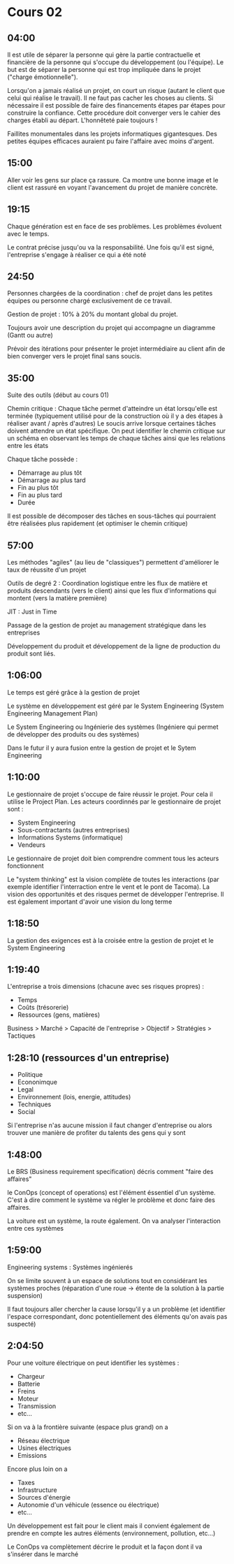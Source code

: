 # Cours 02

## 04:00

Il est utile de séparer la personne qui gère la partie contractuelle et financière de la personne qui s'occupe du développement (ou l'équipe).
Le but est de séparer la personne qui est trop impliquée dans le projet ("charge émotionnelle").

Lorsqu'on a jamais réalisé un projet, on court un risque (autant le client que celui qui réalise le travail). Il ne faut pas cacher les choses au clients. Si nécessaire il est possible de faire des financements étapes par étapes pour construire la confiance. Cette procédure doit converger vers le cahier des charges établi au départ.
L'honnêteté paie toujours !

Faillites monumentales dans les projets informatiques gigantesques. Des petites équipes efficaces auraient pu faire l'affaire avec moins d'argent.

## 15:00

Aller voir les gens sur place ça rassure. Ca montre une bonne image et le client est rassuré en voyant l'avancement du projet de manière concrète.

## 19:15

Chaque génération est en face de ses problèmes. Les problèmes évoluent avec le temps.

Le contrat précise jusqu'ou va la responsabilité. Une fois qu'il est signé, l'entreprise s'engage à réaliser ce qui a été noté

## 24:50

Personnes chargées de la coordination : chef de projet dans les petites équipes ou personne chargé exclusivement de ce travail.

Gestion de projet : 10% à 20% du montant global du projet.

Toujours avoir une description du projet qui accompagne un diagramme (Gantt ou autre)

Prévoir des itérations pour présenter le projet intermédiaire au client afin de bien converger vers le projet final sans soucis.

## 35:00

Suite des outils (début au cours 01)

Chemin critique : Chaque tâche permet d'atteindre un état lorsqu'elle est terminée (typiquement utilisé pour de la construction où il y a des étapes à réaliser avant / après d'autres)
Le soucis arrive lorsque certaines tâches doivent attendre un état spécifique.
On peut identifier le chemin critique sur un schéma en observant les temps de chaque tâches ainsi que les relations entre les états

Chaque tâche possède :

- Démarrage au plus tôt
- Démarrage au plus tard
- Fin au plus tôt
- Fin au plus tard
- Durée

Il est possible de décomposer des tâches en sous-tâches qui pourraient être réalisées plus rapidement (et optimiser le chemin critique)

## 57:00 

Les méthodes "agiles" (au lieu de "classiques") permettent d'améliorer le taux de réussite d'un projet

Outils de degré 2 : Coordination logistique entre les flux de matière et produits descendants (vers le client) ainsi que les flux d'informations qui montent (vers la matière première)

JIT : Just in Time

Passage de la gestion de projet au management stratégique dans les entreprises

Développement du produit et développement de la ligne de production du produit sont liés.

## 1:06:00

Le temps est géré grâce à la gestion de projet

Le système en développement est géré par le System Engineering (System Engineering Management Plan)

Le System Engineering ou Ingénierie des systèmes (Ingéniere qui permet de développer des produits ou des systèmes)

Dans le futur il y aura fusion entre la gestion de projet et le Sytem Engineering

## 1:10:00

Le gestionnaire de projet s'occupe de faire réussir le projet. Pour cela il utilise le Project Plan. Les acteurs coordinnés par le gestionnaire de projet sont :

- System Engineering
- Sous-contractants (autres entreprises)
- Informations Systems (informatique)
- Vendeurs

Le gestionnaire de projet doit bien comprendre comment tous les acteurs fonctionnent

Le "system thinking" est la vision complète de toutes les interactions (par exemple identifier l'interraction entre le vent et le pont de Tacoma). La vision des opportunités et des risques permet de développer l'entreprise.
Il est également important d'avoir une vision du long terme
## 1:18:50

La gestion des exigences est à la croisée entre la gestion de projet et le System Engineering

## 1:19:40

L'entreprise a trois dimensions (chacune avec ses risques propres) :
- Temps
- Coûts (trésorerie)
- Ressources (gens, matières)

Business > Marché > Capacité de l'entreprise > Objectif > Stratégies > Tactiques

## 1:28:10 (ressources d'un entreprise)

- Politique
- Econonimque
- Legal
- Environnement (lois, energie, attitudes)
- Techniques
- Social

Si l'entreprise n'as aucune mission il faut changer d'entreprise ou alors trouver une manière de profiter du talents des gens qui y sont

## 1:48:00

Le BRS (Business requirement specification) décris comment "faire des affaires"

le ConOps (concept of operations) est l'élément éssentiel d'un système. C'est à dire comment le système va régler le problème et donc faire des affaires.

La voiture est un système, la route également. On va analyser l'interaction entre ces systèmes

## 1:59:00

Engineering systems : Systèmes ingénierés

On se limite souvent à un espace de solutions tout en considérant les systèmes proches (réparation d'une roue -> étente de la solution à la partie suspension)

Il faut toujours aller chercher la cause lorsqu'il y a un problème (et identifier l'espace correspondant, donc potentiellement des éléments qu'on avais pas suspecté)

## 2:04:50

Pour une voiture électrique on peut identifier les systèmes : 

- Chargeur
- Batterie
- Freins
- Moteur
- Transmission
- etc...

Si on va à la frontière suivante (espace plus grand) on a

- Réseau électrique
- Usines électriques
- Emissions

Encore plus loin on a

- Taxes
- Infrastructure
- Sources d'énergie
- Autonomie d'un véhicule (essence ou électrique)
- etc...

Un développement est fait pour le client mais il convient également de prendre en compte les autres éléments (environnement, pollution, etc...)

Le ConOps va complètement décrire le produit et la façon dont il va s'insérer dans le marché
